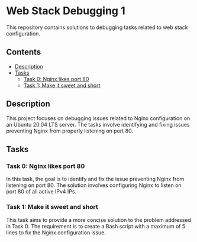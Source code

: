 # Web Stack Debugging 1

This repository contains solutions to debugging tasks related to web stack configuration.

## Contents

- [Description](#description)
- [Tasks](#tasks)
  - [Task 0: Nginx likes port 80](#task-0-nginx-likes-port-80)
  - [Task 1: Make it sweet and short](#task-1-make-it-sweet-and-short)

## Description

This project focuses on debugging issues related to Nginx configuration on an Ubuntu 20.04 LTS server. The tasks involve identifying and fixing issues preventing Nginx from properly listening on port 80.

## Tasks

### Task 0: Nginx likes port 80

In this task, the goal is to identify and fix the issue preventing Nginx from listening on port 80. The solution involves configuring Nginx to listen on port 80 of all active IPv4 IPs.

### Task 1: Make it sweet and short

This task aims to provide a more concise solution to the problem addressed in Task 0. The requirement is to create a Bash script with a maximum of 5 lines to fix the Nginx configuration issue.


